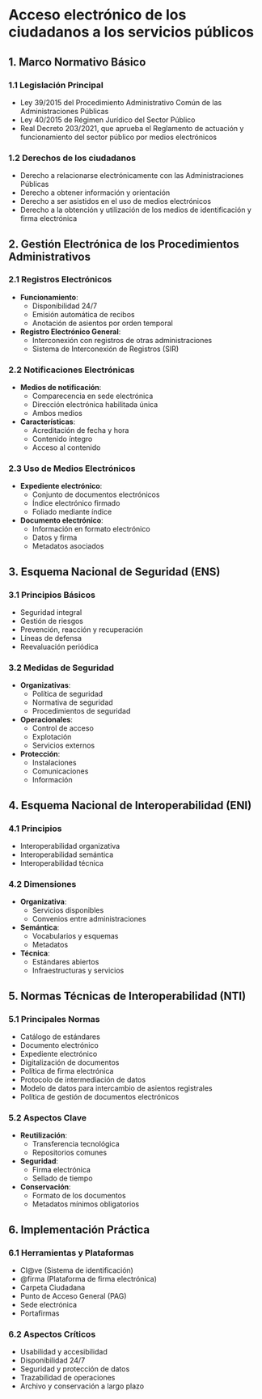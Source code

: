 # Acceso electrónico de los ciudadanos a los servicios públicos

## 1. Marco Normativo Básico

### 1.1 Legislación Principal
- Ley 39/2015 del Procedimiento Administrativo Común de las Administraciones Públicas
- Ley 40/2015 de Régimen Jurídico del Sector Público
- Real Decreto 203/2021, que aprueba el Reglamento de actuación y funcionamiento del sector público por medios electrónicos

### 1.2 Derechos de los ciudadanos
- Derecho a relacionarse electrónicamente con las Administraciones Públicas
- Derecho a obtener información y orientación
- Derecho a ser asistidos en el uso de medios electrónicos
- Derecho a la obtención y utilización de los medios de identificación y firma electrónica

## 2. Gestión Electrónica de los Procedimientos Administrativos

### 2.1 Registros Electrónicos
- **Funcionamiento**: 
  - Disponibilidad 24/7
  - Emisión automática de recibos
  - Anotación de asientos por orden temporal
- **Registro Electrónico General**:
  - Interconexión con registros de otras administraciones
  - Sistema de Interconexión de Registros (SIR)

### 2.2 Notificaciones Electrónicas
- **Medios de notificación**:
  - Comparecencia en sede electrónica
  - Dirección electrónica habilitada única
  - Ambos medios
- **Características**:
  - Acreditación de fecha y hora
  - Contenido íntegro
  - Acceso al contenido

### 2.3 Uso de Medios Electrónicos
- **Expediente electrónico**:
  - Conjunto de documentos electrónicos
  - Índice electrónico firmado
  - Foliado mediante índice
- **Documento electrónico**:
  - Información en formato electrónico
  - Datos y firma
  - Metadatos asociados

## 3. Esquema Nacional de Seguridad (ENS)

### 3.1 Principios Básicos
- Seguridad integral
- Gestión de riesgos
- Prevención, reacción y recuperación
- Líneas de defensa
- Reevaluación periódica

### 3.2 Medidas de Seguridad
- **Organizativas**:
  - Política de seguridad
  - Normativa de seguridad
  - Procedimientos de seguridad
- **Operacionales**:
  - Control de acceso
  - Explotación
  - Servicios externos
- **Protección**:
  - Instalaciones
  - Comunicaciones
  - Información

## 4. Esquema Nacional de Interoperabilidad (ENI)

### 4.1 Principios
- Interoperabilidad organizativa
- Interoperabilidad semántica
- Interoperabilidad técnica

### 4.2 Dimensiones
- **Organizativa**:
  - Servicios disponibles
  - Convenios entre administraciones
- **Semántica**:
  - Vocabularios y esquemas
  - Metadatos
- **Técnica**:
  - Estándares abiertos
  - Infraestructuras y servicios

## 5. Normas Técnicas de Interoperabilidad (NTI)

### 5.1 Principales Normas
- Catálogo de estándares
- Documento electrónico
- Expediente electrónico
- Digitalización de documentos
- Política de firma electrónica
- Protocolo de intermediación de datos
- Modelo de datos para intercambio de asientos registrales
- Política de gestión de documentos electrónicos

### 5.2 Aspectos Clave
- **Reutilización**:
  - Transferencia tecnológica
  - Repositorios comunes
- **Seguridad**:
  - Firma electrónica
  - Sellado de tiempo
- **Conservación**:
  - Formato de los documentos
  - Metadatos mínimos obligatorios

## 6. Implementación Práctica

### 6.1 Herramientas y Plataformas
- Cl@ve (Sistema de identificación)
- @firma (Plataforma de firma electrónica)
- Carpeta Ciudadana
- Punto de Acceso General (PAG)
- Sede electrónica
- Portafirmas

### 6.2 Aspectos Críticos
- Usabilidad y accesibilidad
- Disponibilidad 24/7
- Seguridad y protección de datos
- Trazabilidad de operaciones
- Archivo y conservación a largo plazo

